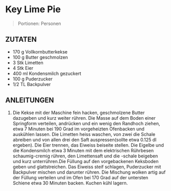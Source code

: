 # Key Lime Pie

> Portionen:  Personen

## ZUTATEN

* 170 g Vollkornbutterkekse
* 100 g Butter geschmolzen
* 3 Stk Limetten
* 4 Stk Eier
* 400 ml Kondensmilch gezuckert
* 100 g Puderzucker
* 1/2 TL Backpulver

## ANLEITUNGEN

1. Die Kekse mit der Maschine fein hacken, geschmolzene Butter dazugeben und kurz weiter rühren. Die Masse auf dem Boden einer Springform verteilen, andrücken und ein wenig den Randhoch ziehen, etwa 7 Minuten bei 190 Grad im vorgeheizten Ofenbacken und auskühlen lassen. Die Limetten heiss waschen, von zwei die Schale abreiben und von allen drei den Saft auspressen(sollte etwa 0.125 dl ergeben). Die Eier trennen, das Eiweiss beiseite stellen. Die Eigelbe und die Kondensmilch etwa 3 Minuten mit dem elektrischen Rührbesen schaumig-cremig rühren, den Limettensaft und die -schale beigeben und kurz unterrühren.Die Füllung auf den vorgebackenen Keksboden geben und glattstreichen. Das Eiweiss steif schlagen, Puderzucker mit Backpulver mischen und darunter rühren. Die Mischung wolken artig auf der Füllung verteilen und im Ofen bei 170 Grad auf der untersten Schiene etwa 30 Minuten backen. Kuchen kühl lagern.
